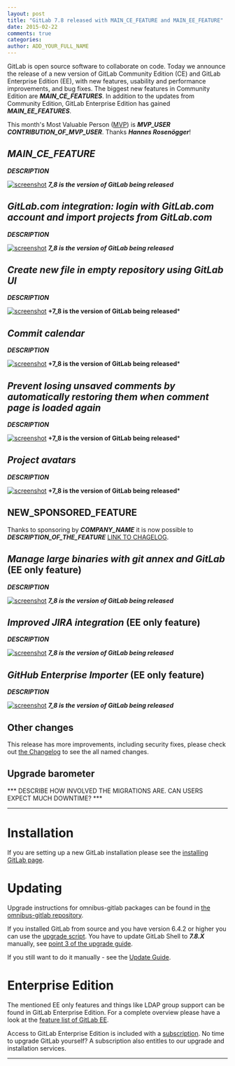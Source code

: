 ```yaml
---
layout: post
title: "GitLab 7.8 released with MAIN_CE_FEATURE and MAIN_EE_FEATURE"
date: 2015-02-22
comments: true
categories:
author: ADD_YOUR_FULL_NAME
---
```


GitLab is open source software to collaborate on code.
Today we announce the release of a new version of GitLab Community Edition (CE) and GitLab Enterprise Edition (EE), with new features, usability and performance improvements, and bug fixes.
The biggest new features in Community Edition are ***MAIN_CE_FEATURES***.
In addition to the updates from Community Edition, GitLab Enterprise Edition has gained ***MAIN_EE_FEATURES***.

This month's Most Valuable Person ([MVP](https://about.gitlab.com/mvp/)) is ***MVP_USER*** ***CONTRIBUTION_OF_MVP_USER***.
Thanks ***Hannes Rosenögger***!

<!--more-->

## ***MAIN_CE_FEATURE***

***DESCRIPTION***

[![screenshot](/images/7_8/feature.png)](/images/7_8/feature.png) ***7_8 is the version of GitLab being released***


## ***GitLab.com integration: login with GitLab.com account and import projects from GitLab.com***

***DESCRIPTION***

[![screenshot](/images/7_8/feature.png)](/images/7_8/feature.png) ***7_8 is the version of GitLab being released***


## ***Create new file in empty repository using GitLab UI***

***DESCRIPTION***

[![screenshot](/images/7_8/feature.png)](/images/7_8/feature.png) **+7_8 is the version of GitLab being released***

## ***Commit calendar***

***DESCRIPTION***

[![screenshot](/images/7_8/feature.png)](/images/7_8/feature.png) **+7_8 is the version of GitLab being released***

## ***Prevent losing unsaved comments by automatically restoring them when comment page is loaded again***

***DESCRIPTION***

[![screenshot](/images/7_8/feature.png)](/images/7_8/feature.png) **+7_8 is the version of GitLab being released***

## ***Project avatars***

***DESCRIPTION***

[![screenshot](/images/7_8/feature.png)](/images/7_8/feature.png) **+7_8 is the version of GitLab being released***

## NEW_SPONSORED_FEATURE

Thanks to sponsoring by ***COMPANY_NAME*** it is now possible to ***DESCRIPTION_OF_THE_FEATURE*** [LINK TO CHAGELOG](https://gitlab.com/gitlab-org/gitlab-ce/blob/7-8-stable/CHANGELOG#L18).

## ***Manage large binaries with git annex and GitLab*** (EE only feature)

***DESCRIPTION***

[![screenshot](/images/7_8/feature.png)](/images/7_8/feature.png) ***7_8 is the version of GitLab being released***

## ***Improved JIRA integration*** (EE only feature)

***DESCRIPTION***

[![screenshot](/images/7_8/feature.png)](/images/7_8/feature.png) ***7_8 is the version of GitLab being released***

## ***GitHub Enterprise Importer*** (EE only feature)

***DESCRIPTION***

[![screenshot](/images/7_8/feature.png)](/images/7_8/feature.png) ***7_8 is the version of GitLab being released***

## Other changes

This release has more improvements, including security fixes, please check out [the Changelog](https://gitlab.com/gitlab-org/gitlab-ce/blob/master/CHANGELOG) to see the all named changes.


## Upgrade barometer

*** DESCRIBE HOW INVOLVED THE MIGRATIONS ARE. CAN USERS EXPECT MUCH DOWNTIME? ***

- - -

# Installation

If you are setting up a new GitLab installation please see the [installing GitLab page](https://www.gitlab.com/installation/).

# Updating

Upgrade instructions for omnibus-gitlab packages can be found in [the omnibus-gitlab repository](https://gitlab.com/gitlab-org/omnibus-gitlab/blob/master/doc/update.md).

If you installed GitLab from source and you have version 6.4.2 or higher you can use the [upgrade script](https://gitlab.com/gitlab-org/gitlab-ce/blob/master/doc/update/upgrader.md).
You have to update GitLab Shell to ***7.8.X*** manually, see [point 3 of the upgrade guide](https://gitlab.com/gitlab-org/gitlab-ce/blob/master/doc/update/X.x-to-x.x.md#3-update-gitlab-shell-and-its-config).

If you still want to do it manually - see the [Update Guide](https://gitlab.com/gitlab-org/gitlab-ce/blob/master/doc/update/X.x-to-X.x.md).

# Enterprise Edition

The mentioned EE only features and things like LDAP group support can be found in GitLab Enterprise Edition.
For a complete overview please have a look at the [feature list of GitLab EE](http://www.gitlab.com/gitlab-ee/).

Access to GitLab Enterprise Edition is included with a [subscription](http://www.gitlab.com/pricing/).
No time to upgrade GitLab yourself?
A subscription also entitles to our upgrade and installation services.

- - -
